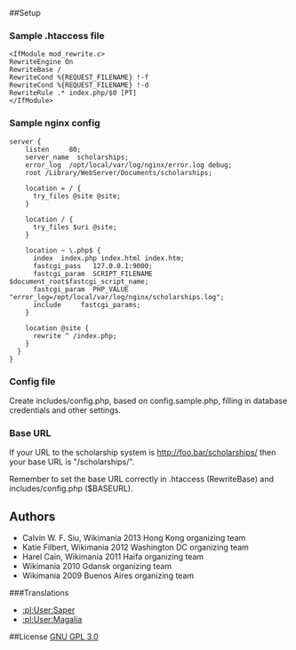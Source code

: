 ##Setup

### Sample .htaccess file

```
<IfModule mod_rewrite.c>
RewriteEngine On
RewriteBase /
RewriteCond %{REQUEST_FILENAME} !-f
RewriteCond %{REQUEST_FILENAME} !-d
RewriteRule .* index.php/$0 [PT]
</IfModule>
```

### Sample nginx config

```
server {
    listen     80;
    server_name  scholarships;
    error_log  /opt/local/var/log/nginx/error.log debug;
    root /Library/WebServer/Documents/scholarships;

    location = / {
      try_files @site @site;
    }

    location / {
      try_files $uri @site;
    }

    location ~ \.php$ {
      index  index.php index.html index.htm;
      fastcgi_pass   127.0.0.1:9000;
      fastcgi_param  SCRIPT_FILENAME  $document_root$fastcgi_script_name;
      fastcgi_param  PHP_VALUE "error_log=/opt/local/var/log/nginx/scholarships.log";
      include     fastcgi_params;
    }

    location @site {
      rewrite ^ /index.php;
    }
  }
}
```

### Config file

Create includes/config.php, based on config.sample.php, filling in database credentials and other settings.

### Base URL

If your URL to the scholarship system is
 http://foo.bar/scholarships/
then your base URL is "/scholarships/".

Remember to set the base URL correctly in .htaccess (RewriteBase) and includes/config.php ($BASEURL).

## Authors
* Calvin W. F. Siu, Wikimania 2013 Hong Kong organizing team
* Katie Filbert, Wikimania 2012 Washington DC organizing team
* Harel Cain, Wikimania 2011 Haifa organizing team
* Wikimania 2010 Gdansk organizing team
* Wikimania 2009 Buenos Aires organizing team

###Translations
* [:pl:User:Saper](http://pl.wikipedia.org/wiki/User:Saper "Saper")
* [:pl:User:Magalia](http://pl.wikipedia.org/wiki/User:Magalia "Magalia")

##License
[GNU GPL 3.0](www.gnu.org/copyleft/gpl.html "GNU GPL 3.0")
